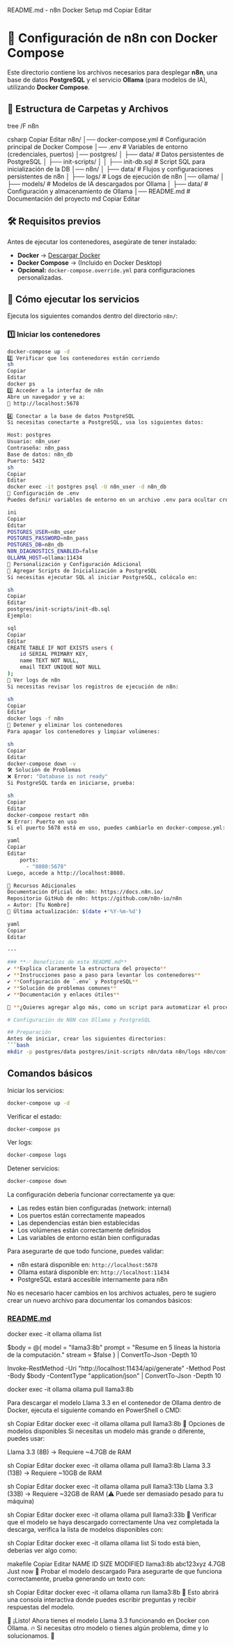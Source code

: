 README.md - n8n Docker Setup
md
Copiar
Editar
# 🚀 Configuración de n8n con Docker Compose

Este directorio contiene los archivos necesarios para desplegar **n8n**, una base de datos **PostgreSQL** y el servicio **Ollama** (para modelos de IA), utilizando **Docker Compose**.

## 📂 Estructura de Carpetas y Archivos

tree /F n8n

csharp
Copiar
Editar
n8n/
│── docker-compose.yml         # Configuración principal de Docker Compose
│── .env                       # Variables de entorno (credenciales, puertos)
│── postgres/
│   ├── data/                  # Datos persistentes de PostgreSQL
│   ├── init-scripts/
│   │   ├── init-db.sql        # Script SQL para inicialización de la DB
│── n8n/
│   ├── data/                  # Flujos y configuraciones persistentes de n8n
│   ├── logs/                  # Logs de ejecución de n8n
│── ollama/
│   ├── models/                # Modelos de IA descargados por Ollama
│   ├── data/                  # Configuración y almacenamiento de Ollama
│── README.md                  # Documentación del proyecto
md
Copiar
Editar
## 🛠 Requisitos previos
Antes de ejecutar los contenedores, asegúrate de tener instalado:
- **Docker** → [Descargar Docker](https://www.docker.com/get-started)
- **Docker Compose** → (Incluido en Docker Desktop)
- **Opcional:** `docker-compose.override.yml` para configuraciones personalizadas.

## 🚀 Cómo ejecutar los servicios
Ejecuta los siguientes comandos dentro del directorio `n8n/`:

### 1️⃣ **Iniciar los contenedores**
```sh
docker-compose up -d
2️⃣ Verificar que los contenedores están corriendo
sh
Copiar
Editar
docker ps
3️⃣ Acceder a la interfaz de n8n
Abre un navegador y ve a:
🔗 http://localhost:5678

4️⃣ Conectar a la base de datos PostgreSQL
Si necesitas conectarte a PostgreSQL, usa los siguientes datos:

Host: postgres
Usuario: n8n_user
Contraseña: n8n_pass
Base de datos: n8n_db
Puerto: 5432
sh
Copiar
Editar
docker exec -it postgres psql -U n8n_user -d n8n_db
📌 Configuración de .env
Puedes definir variables de entorno en un archivo .env para ocultar credenciales:

ini
Copiar
Editar
POSTGRES_USER=n8n_user
POSTGRES_PASSWORD=n8n_pass
POSTGRES_DB=n8n_db
N8N_DIAGNOSTICS_ENABLED=false
OLLAMA_HOST=ollama:11434
📜 Personalización y Configuración Adicional
🔹 Agregar Scripts de Inicialización a PostgreSQL
Si necesitas ejecutar SQL al iniciar PostgreSQL, colócalo en:

sh
Copiar
Editar
postgres/init-scripts/init-db.sql
Ejemplo:

sql
Copiar
Editar
CREATE TABLE IF NOT EXISTS users (
    id SERIAL PRIMARY KEY,
    name TEXT NOT NULL,
    email TEXT UNIQUE NOT NULL
);
🔹 Ver logs de n8n
Si necesitas revisar los registros de ejecución de n8n:

sh
Copiar
Editar
docker logs -f n8n
🔹 Detener y eliminar los contenedores
Para apagar los contenedores y limpiar volúmenes:

sh
Copiar
Editar
docker-compose down -v
🛠 Solución de Problemas
❌ Error: "Database is not ready"
Si PostgreSQL tarda en iniciarse, prueba:

sh
Copiar
Editar
docker-compose restart n8n
❌ Error: Puerto en uso
Si el puerto 5678 está en uso, puedes cambiarlo en docker-compose.yml:

yaml
Copiar
Editar
    ports:
      - "8080:5678"
Luego, accede a http://localhost:8080.

📌 Recursos Adicionales
Documentación Oficial de n8n: https://docs.n8n.io/
Repositorio GitHub de n8n: https://github.com/n8n-io/n8n
✍ Autor: [Tu Nombre]
📅 Última actualización: $(date +'%Y-%m-%d')

yaml
Copiar
Editar

---

### **✅ Beneficios de este README.md**
✔ **Explica claramente la estructura del proyecto**  
✔ **Instrucciones paso a paso para levantar los contenedores**  
✔ **Configuración de `.env` y PostgreSQL**  
✔ **Solución de problemas comunes**  
✔ **Documentación y enlaces útiles**  

🔹 **¿Quieres agregar algo más, como un script para automatizar el proceso?** 🚀

# Configuración de N8N con Ollama y PostgreSQL

## Preparación
Antes de iniciar, crear los siguientes directorios:
```bash
mkdir -p postgres/data postgres/init-scripts n8n/data n8n/logs n8n/config ollama/data ollama/models
```

## Comandos básicos

Iniciar los servicios:
```bash
docker-compose up -d
```

Verificar el estado:
```bash
docker-compose ps
```

Ver logs:
```bash
docker-compose logs
```

Detener servicios:
```bash
docker-compose down
```

La configuración debería funcionar correctamente ya que:
- Las redes están bien configuradas (network: internal)
- Los puertos están correctamente mapeados
- Las dependencias están bien establecidas
- Los volúmenes están correctamente definidos
- Las variables de entorno están bien configuradas

Para asegurarte de que todo funcione, puedes validar:
- n8n estará disponible en: `http://localhost:5678`
- Ollama estará disponible en: `http://localhost:11434`
- PostgreSQL estará accesible internamente para n8n

No es necesario hacer cambios en los archivos actuales, pero te sugiero crear un nuevo archivo para documentar los comandos básicos:

### [README.md](file:///d%3A/cursos/docker-configs/n8n/README.md)


docker exec -it ollama ollama list


$body = @{
    model = "llama3:8b"
    prompt = "Resume en 5 líneas la historia de la computación."
    stream = $false
} | ConvertTo-Json -Depth 10

Invoke-RestMethod -Uri "http://localhost:11434/api/generate" -Method Post -Body $body -ContentType "application/json" | ConvertTo-Json -Depth 10


docker exec -it ollama ollama pull llama3:8b

Para descargar el modelo Llama 3.3 en el contenedor de Ollama dentro de Docker, ejecuta el siguiente comando en PowerShell o CMD:

sh
Copiar
Editar
docker exec -it ollama ollama pull llama3:8b
📌 Opciones de modelos disponibles
Si necesitas un modelo más grande o diferente, puedes usar:

Llama 3.3 (8B) → Requiere ~4.7GB de RAM

sh
Copiar
Editar
docker exec -it ollama ollama pull llama3:8b
Llama 3.3 (13B) → Requiere ~10GB de RAM

sh
Copiar
Editar
docker exec -it ollama ollama pull llama3:13b
Llama 3.3 (33B) → Requiere ~32GB de RAM (⚠️ Puede ser demasiado pesado para tu máquina)

sh
Copiar
Editar
docker exec -it ollama ollama pull llama3:33b
📌 Verificar que el modelo se haya descargado correctamente
Una vez completada la descarga, verifica la lista de modelos disponibles con:

sh
Copiar
Editar
docker exec -it ollama ollama list
Si todo está bien, deberías ver algo como:

makefile
Copiar
Editar
NAME        ID            SIZE     MODIFIED
llama3:8b   abc123xyz     4.7GB    Just now
📌 Probar el modelo descargado
Para asegurarte de que funciona correctamente, prueba generando un texto con:

sh
Copiar
Editar
docker exec -it ollama ollama run llama3:8b
📌 Esto abrirá una consola interactiva donde puedes escribir preguntas y recibir respuestas del modelo.

🚀 ¡Listo! Ahora tienes el modelo Llama 3.3 funcionando en Docker con Ollama. 🔥
Si necesitas otro modelo o tienes algún problema, dime y lo solucionamos. 💪








